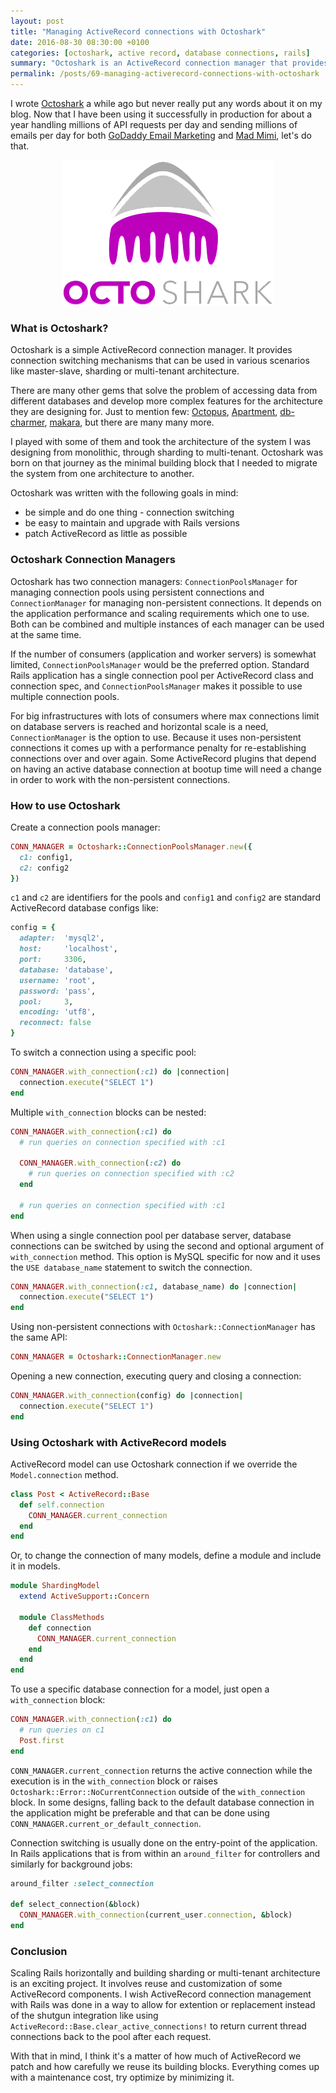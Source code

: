 ```yaml
---
layout: post
title: "Managing ActiveRecord connections with Octoshark"
date: 2016-08-30 08:30:00 +0100
categories: [octoshark, active record, database connections, rails]
summary: "Octoshark is an ActiveRecord connection manager that provides connection switching mechanisms for scenarios involving master-slave, sharding or multi-tenant architecture."
permalink: /posts/69-managing-activerecord-connections-with-octoshark
---
```


I wrote [Octoshark](https://github.com/dalibor/octoshark) a while ago but never really put any words about it on my blog. Now that I have been using it successfully in production for about a year handling millions of API requests per day and sending millions of emails per day for both [GoDaddy Email Marketing](https://www.godaddy.com/online-marketing/email-marketing) and [Mad Mimi](https://madmimi.com/), let's do that.

<p style="text-align:center;">
  <img src="/images/octoshark.png" alt="Octoshark" title="Octoshark logo design by Sascha Michael Trinkaus">
</p>

### What is Octoshark?

Octoshark is a simple ActiveRecord connection manager. It provides connection switching mechanisms that can be used in various scenarios like master-slave, sharding or multi-tenant architecture.

There are many other gems that solve the problem of accessing data from different databases and develop more complex features for the architecture they are designing for. Just to mention few: [Octopus](https://github.com/thiagopradi/octopus), [Apartment](https://github.com/influitive/apartment), [db-charmer](https://github.com/kovyrin/db-charmer), [makara](https://github.com/taskrabbit/makara), but there are many many more.

I played with some of them and took the architecture of the system I was designing from monolithic, through sharding to multi-tenant. Octoshark was born on that journey as the minimal building block that I needed to migrate the system from one architecture to another.

Octoshark was written with the following goals in mind:

- be simple and do one thing - connection switching
- be easy to maintain and upgrade with Rails versions
- patch ActiveRecord as little as possible


### Octoshark Connection Managers

Octoshark has two connection managers: `ConnectionPoolsManager` for managing connection pools using persistent connections and `ConnectionManager` for managing non-persistent connections. It depends on the application performance and scaling requirements which one to use. Both can be combined and multiple instances of each manager can be used at the same time.

If the number of consumers (application and worker servers) is somewhat limited, `ConnectionPoolsManager` would be the preferred option. Standard Rails application has a single connection pool per ActiveRecord class and connection spec, and `ConnectionPoolsManager` makes it possible to use multiple connection pools.

For big infrastructures with lots of consumers where max connections limit on database servers is reached and horizontal scale is a need, `ConnectionManager` is the option to use. Because it uses non-persistent connections it comes up with a performance penalty for re-establishing connections over and over again. Some ActiveRecord plugins that depend on having an active database connection at bootup time will need a change in order to work with the non-persistent connections.


### How to use Octoshark

Create a connection pools manager:

```ruby
CONN_MANAGER = Octoshark::ConnectionPoolsManager.new({
  c1: config1,
  c2: config2
})
```

`c1` and `c2` are identifiers for the pools and `config1` and `config2` are standard ActiveRecord database configs like:


```ruby
config = {
  adapter:  'mysql2',
  host:     'localhost',
  port:     3306,
  database: 'database',
  username: 'root',
  password: 'pass',
  pool:     3,
  encoding: 'utf8',
  reconnect: false
}
```

To switch a connection using a specific pool:

```ruby
CONN_MANAGER.with_connection(:c1) do |connection|
  connection.execute("SELECT 1")
end
```

Multiple `with_connection` blocks can be nested:

```ruby
CONN_MANAGER.with_connection(:c1) do
  # run queries on connection specified with :c1

  CONN_MANAGER.with_connection(:c2) do
    # run queries on connection specified with :c2
  end

  # run queries on connection specified with :c1
end
```

When using a single connection pool per database server, database connections can be switched by using the second and optional argument of `with_connection` method. This option is MySQL specific for now and it uses the `USE database_name` statement to switch the connection.

```ruby
CONN_MANAGER.with_connection(:c1, database_name) do |connection|
  connection.execute("SELECT 1")
end
```

Using non-persistent connections with `Octoshark::ConnectionManager` has the same API:

```ruby
CONN_MANAGER = Octoshark::ConnectionManager.new
```

Opening a new connection, executing query and closing a connection:

```ruby
CONN_MANAGER.with_connection(config) do |connection|
  connection.execute("SELECT 1")
end
```


### Using Octoshark with ActiveRecord models

ActiveRecord model can use Octoshark connection if we override the `Model.connection` method.

```ruby
class Post < ActiveRecord::Base
  def self.connection
    CONN_MANAGER.current_connection
  end
end
```

Or, to change the connection of many models, define a module and include it in models.

```ruby
module ShardingModel
  extend ActiveSupport::Concern

  module ClassMethods
    def connection
      CONN_MANAGER.current_connection
    end
  end
end
```

To use a specific database connection for a model, just open a `with_connection` block:

```ruby
CONN_MANAGER.with_connection(:c1) do
  # run queries on c1
  Post.first
end
```

`CONN_MANAGER.current_connection` returns the active connection while the execution is in the `with_connection` block or raises `Octoshark::Error::NoCurrentConnection` outside of the `with_connection` block. In some designs, falling back to the default database connection in the application might be preferable and that can be done using `CONN_MANAGER.current_or_default_connection`.

Connection switching is usually done on the entry-point of the application. In Rails applications that is from within an `around_filter` for controllers and similarly for background jobs:

```ruby
around_filter :select_connection

def select_connection(&block)
  CONN_MANAGER.with_connection(current_user.connection, &block)
end
```

### Conclusion

Scaling Rails horizontally and building sharding or multi-tenant architecture is an exciting project. It involves reuse and customization of some ActiveRecord components. I wish ActiveRecord connection management with Rails was done in a way to allow for extention or replacement instead of the shutgun integration like using `ActiveRecord::Base.clear_active_connections!` to return current thread connections back to the pool after each request.

With that in mind, I think it's a matter of how much of ActiveRecord we patch and how carefully we reuse its building blocks. Everything comes up with a maintenance cost, try optimize by minimizing it.

